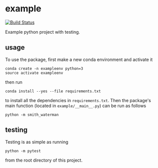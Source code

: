 # example

[![Build
Status](https://travis-ci.org/aidanwinters/hw3.svg?branch=master)](https://travis-ci.org/aidanwinters/hw3)

Example python project with testing.

## usage

To use the package, first make a new conda environment and activate it

```
conda create -n exampleenv python=3
source activate exampleenv
```

then run

```
conda install --yes --file requirements.txt
```

to install all the dependencies in `requirements.txt`. Then the package's
main function (located in `example/__main__.py`) can be run as follows

```
python -m smith_waterman
```

## testing

Testing is as simple as running

```
python -m pytest
```

from the root directory of this project.
